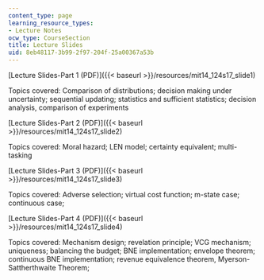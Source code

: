 ```yaml
---
content_type: page
learning_resource_types:
- Lecture Notes
ocw_type: CourseSection
title: Lecture Slides
uid: 8eb48117-3b99-2f97-204f-25a00367a53b
---
```


[Lecture Slides-Part 1 (PDF)]({{< baseurl >}}/resources/mit14_124s17_slide1)

Topics covered: Comparison of distributions; decision making under uncertainty; sequential updating; statistics and sufficient statistics; decision analysis, comparison of experiments

[Lecture Slides-Part 2 (PDF)]({{< baseurl >}}/resources/mit14_124s17_slide2)

Topics covered: Moral hazard; LEN model; certainty equivalent; multi-tasking

[Lecture Slides-Part 3 (PDF)]({{< baseurl >}}/resources/mit14_124s17_slide3)

Topics covered: Adverse selection; virtual cost function; m-state case; continuous case; 

[Lecture Slides-Part 4 (PDF)]({{< baseurl >}}/resources/mit14_124s17_slide4)

Topics covered: Mechanism design; revelation principle; VCG mechanism; uniqueness; balancing the budget; BNE implementation; envelope theorem; continuous BNE implementation; revenue equivalence theorem, Myerson-Sattherthwaite Theorem;